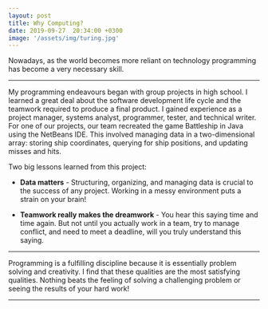 ```yaml
---
layout: post
title: Why Computing?
date: 2019-09-27  20:34:00 +0300
image: '/assets/img/turing.jpg'
---
```

Nowadays, as the world becomes more reliant on technology programming has become a very necessary skill.

---

My programming endeavours began with group projects in high school. I learned a great deal about the software development life cycle and the teamwork required to produce a final product. I gained experience as a project manager, systems analyst, programmer, tester, and technical writer. For one of our projects, our team recreated the game Battleship in Java using the NetBeans IDE. This involved managing data in a two-dimensional array: storing ship coordinates, querying for ship positions, and updating misses and hits.

Two big lessons learned from this project:
* **Data matters** - Structuring, organizing, and managing data is crucial to the success of any project. Working in a messy environment puts a strain on your brain!

* **Teamwork really makes the dreamwork** - You hear this saying time and time again. But not until you actually work in a team, try to manage conflict, and need to meet a deadline, will you truly understand this saying.

---

Programming is a fulfilling discipline because it is essentially problem solving and creativity. I find that these qualities are the most satisfying qualities. Nothing beats the feeling of solving a challenging problem or seeing the results of your hard work!

---

